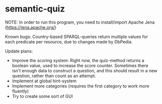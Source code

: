 # semantic-quiz



NOTE:
In order to run this program, you need to install/import Apache Jena (https://jena.apache.org/)

Known bugs:
Country-based SPARQL-queries return multiple values for each predicate per resource, due to changes
made by DbPedia.

Update plans:
- Improve the scoring system:
	Right now, the quiz-method returns a boolean value, used to increase the score counter. Sometimes
	there isn't enough data to construct a question, and this should result in a new question, rather than
	count as an attempt.
- Implement at global hint-system
- Implement more categories (requires the first category to work more fluently)
- Try to create some sort of GUI